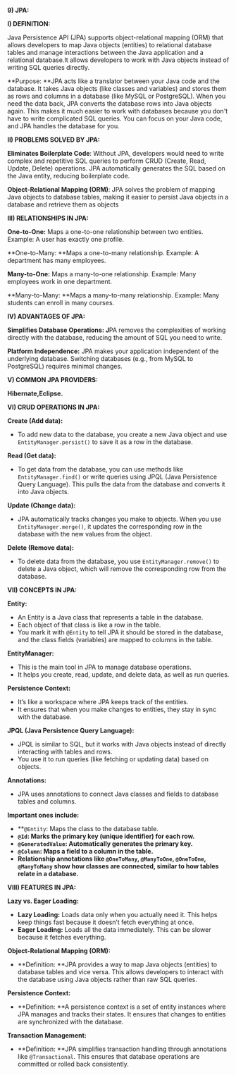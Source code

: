**9) JPA:**

**I) DEFINITION:**

Java Persistence API (JPA) supports object-relational mapping (ORM) that allows developers to map Java objects (entities) to relational database tables and manage interactions between the Java application and a relational database.It allows developers to work with Java objects instead of writing SQL queries directly.

**Purpose: **JPA acts like a translator between your Java code and the database. It takes Java objects (like classes and variables) and stores them as rows and columns in a database (like MySQL or PostgreSQL). When you need the data back, JPA converts the database rows into Java objects again. This makes it much easier to work with databases because you don't have to write complicated SQL queries. You can focus on your Java code, and JPA handles the database for you.

**II) PROBLEMS SOLVED BY JPA:**

**Eliminates Boilerplate Code**: Without JPA, developers would need to write complex and repetitive SQL queries to perform CRUD (Create, Read, Update, Delete) operations. JPA automatically generates the SQL based on the Java entity, reducing boilerplate code.

**Object-Relational Mapping (ORM)**: JPA solves the problem of mapping Java objects to database tables, making it easier to persist Java objects in a database and retrieve them as objects

**III) RELATIONSHIPS IN JPA:**

**One-to-One:** Maps a one-to-one relationship between two entities. Example: A user has exactly one profile.

**One-to-Many: **Maps a one-to-many relationship. Example: A department has many employees.

**Many-to-One:** Maps a many-to-one relationship. Example: Many employees work in one department.

**Many-to-Many: **Maps a many-to-many relationship. Example: Many students can enroll in many courses.

**IV) ADVANTAGES OF JPA:**

**Simplifies Database Operations: J**PA removes the complexities of working directly with the database, reducing the amount of SQL you need to write.

**Platform Independence:** JPA makes your application independent of the underlying database. Switching databases (e.g., from MySQL to PostgreSQL) requires minimal changes.

**V) COMMON JPA PROVIDERS:**

**Hibernate,Eclipse.**

**VI) CRUD OPERATIONS IN JPA:**

**Create (Add data):**



* To add new data to the database, you create a new Java object and use `EntityManager.persist()` to save it as a row in the database.

**Read (Get data):**



* To get data from the database, you can use methods like `EntityManager.find()` or write queries using JPQL (Java Persistence Query Language). This pulls the data from the database and converts it into Java objects.

**Update (Change data):**



* JPA automatically tracks changes you make to objects. When you use `EntityManager.merge()`, it updates the corresponding row in the database with the new values from the object.

**Delete (Remove data):**



* To delete data from the database, you use `EntityManager.remove()` to delete a Java object, which will remove the corresponding row from the database.

**VII) CONCEPTS IN JPA:**

**Entity:**



* An Entity is a Java class that represents a table in the database.
* Each object of that class is like a row in the table.
* You mark it with `@Entity` to tell JPA it should be stored in the database, and the class fields (variables) are mapped to columns in the table.

**EntityManager:**



* This is the main tool in JPA to manage database operations.
* It helps you create, read, update, and delete data, as well as run queries.

**Persistence Context:**



* It’s like a workspace where JPA keeps track of the entities.
* It ensures that when you make changes to entities, they stay in sync with the database.

**JPQL (Java Persistence Query Language):**



* JPQL is similar to SQL, but it works with Java objects instead of directly interacting with tables and rows.
* You use it to run queries (like fetching or updating data) based on objects.

**Annotations:**



* JPA uses annotations to connect Java classes and fields to database tables and columns.

**Important ones include:**



* **<code>@Entity</code>: Maps the class to the database table.</strong>
* <strong><code>@Id</code>: Marks the primary key (unique identifier) for each row.</strong>
* <strong><code>@GeneratedValue</code>: Automatically generates the primary key.</strong>
* <strong><code>@Column</code>: Maps a field to a column in the table.</strong>
* <strong>Relationship annotations like <code>@OneToMany</code>, <code>@ManyToOne</code>, <code>@OneToOne</code>, <code>@ManyToMany</code> show how classes are connected, similar to how tables relate in a database.</strong>

<strong>VIII) FEATURES IN JPA: </strong>

**Lazy vs. Eager Loading:**



* **Lazy Loading:** Loads data only when you actually need it. This helps keep things fast because it doesn’t fetch everything at once.
* **Eager Loading:** Loads all the data immediately. This can be slower because it fetches everything.

**Object-Relational Mapping (ORM):**



* **Definition: **JPA provides a way to map Java objects (entities) to database tables and vice versa. This allows developers to interact with the database using Java objects rather than raw SQL queries.

**Persistence Context:**



* **Definition: **A persistence context is a set of entity instances where JPA manages and tracks their states. It ensures that changes to entities are synchronized with the database.

**Transaction Management:**



* **Definition: **JPA simplifies transaction handling through annotations like `@Transactional`. This ensures that database operations are committed or rolled back consistently.
